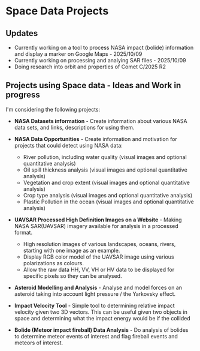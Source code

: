 # Space Data Projects

## Updates

- Currently working on a tool to process NASA impact (bolide) information and display a marker on Google Maps - 2025/10/09
- Currently working on processing and analying SAR files - 2025/10/09
- Doing research into orbit and properties of Comet C/2025 R2
  
## Projects using Space data - Ideas and Work in progress

I'm considering the following projects:

 - **NASA Datasets information** - Create information about various NASA data sets, and links, descriptions for using them.
 
 -  **NASA Data Opportunities** - Create information and motivation for projects that could detect using NASA data:   
    - River pollution, including water quality (visual images and optional quantitative analysis)
    - Oil spill thickness analysis (visual images and optional quantitative analysis)
    - Vegetation and crop extent (visual images and optional quantitative analysis)
    - Crop type analysis (visual images and optional quantitative analysis)
    - Plastic Pollution in the ocean (visual images and optional quantitative analysis)

 - **UAVSAR Processed High Definition Images on a Website** - Making NASA SAR(UAVSAR) imagery available for analysis in a processed format.
   
    - High resolution images of various landscapes, oceans, rivers, starting with one image as an example.
    - Display RGB color model of the UAVSAR image using various polarizations as colours.
    - Allow the raw data  HH, VV, VH or HV data to be displayed for specific pixels so they can be analysed.
 
 -  **Asteroid Modelling and Analysis** - Analyse and model forces on an asteroid taking into account light pressure / the Yarkovsky effect.

 -  **Impact Velocity Tool** - Simple tool to determining relative impact velocity given two 3D vectors.
   This can be useful given two objects in space and determining what the impact energy would be if the collided
   
 -  **Bolide (Meteor impact fireball) Data Analysis** - Do analysis of bolides to determine meteor events of interest and flag fireball events
   and meteors of interest.



